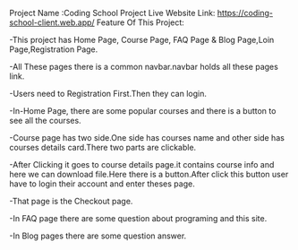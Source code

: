 Project Name :Coding School Project
Live Website Link: https://coding-school-client.web.app/
Feature Of This Project:

 -This project has Home Page, Course Page, FAQ Page & Blog Page,Loin Page,Registration Page.

 -All These pages there is a common navbar.navbar holds all these pages link.

 -Users need to Registration First.Then they can login.

 -In-Home Page, there are some popular courses and there is a button to see all the courses.

 -Course page has two side.One side has courses name and other side has courses details card.There two parts are clickable.

 -After Clicking it goes to course details page.it contains course info and here we can download file.Here there is a button.After click this button user have to login their account and enter theses page.

 -That page is the Checkout page.

 -In FAQ page there are some question about programing and this site.
 
 -In Blog pages there are some question answer.